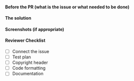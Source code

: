 #### Before the PR (what is the issue or what needed to be done)

#### The solution

#### Screenshots (if appropriate)

#### Reviewer Checklist
* [ ] Connect the issue
* [ ] Test plan
* [ ] Copyright header
* [ ] Code formatting
* [ ] Documentation

